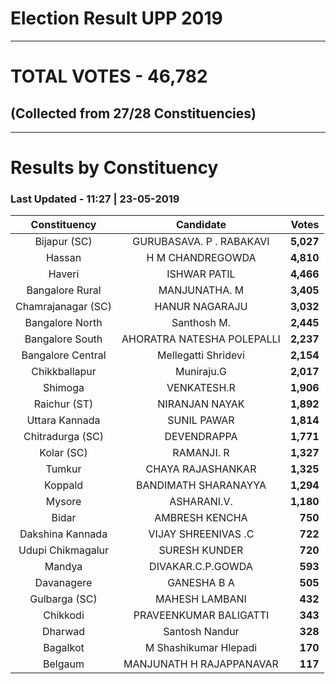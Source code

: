 # Election Result UPP 2019

---
# TOTAL VOTES - 46,782 
## (Collected from 27/28 Constituencies) 


---
# Results by Constituency 

### Last Updated - 11:27 | 23-05-2019 


|   Constituency   |        Candidate         |  Votes  |
|:----------------:|:------------------------:|--------:|
|   Bijapur (SC)   | GURUBASAVA. P . RABAKAVI |**5,027**|
|      Hassan      |     H M CHANDREGOWDA     |**4,810**|
|      Haveri      |       ISHWAR PATIL       |**4,466**|
| Bangalore Rural  |      MANJUNATHA. M       |**3,405**|
|Chamrajanagar (SC)|      HANUR NAGARAJU      |**3,032**|
| Bangalore North  |       Santhosh M.        |**2,445**|
| Bangalore South  |AHORATRA NATESHA POLEPALLI|**2,237**|
|Bangalore Central |   Mellegatti Shridevi    |**2,154**|
|  Chikkballapur   |        Muniraju.G        |**2,017**|
|     Shimoga      |       VENKATESH.R        |**1,906**|
|   Raichur (ST)   |      NIRANJAN NAYAK      |**1,892**|
|  Uttara Kannada  |       SUNIL PAWAR        |**1,814**|
| Chitradurga (SC) |       DEVENDRAPPA        |**1,771**|
|    Kolar (SC)    |        RAMANJI. R        |**1,327**|
|      Tumkur      |    CHAYA RAJASHANKAR     |**1,325**|
|     Koppald      |   BANDIMATH SHARANAYYA   |**1,294**|
|      Mysore      |       ASHARANI.V.        |**1,180**|
|      Bidar       |      AMBRESH KENCHA      |  **750**|
| Dakshina Kannada |   VIJAY SHREENIVAS .C    |  **722**|
|Udupi Chikmagalur |      SURESH KUNDER       |  **720**|
|      Mandya      |    DIVAKAR.C.P.GOWDA     |  **593**|
|    Davanagere    |       GANESHA B A        |  **505**|
|  Gulbarga (SC)   |      MAHESH LAMBANI      |  **432**|
|     Chikkodi     |  PRAVEENKUMAR BALIGATTI  |  **343**|
|     Dharwad      |      Santosh Nandur      |  **328**|
|     Bagalkot     |  M Shashikumar Hlepadi   |  **170**|
|     Belgaum      | MANJUNATH H RAJAPPANAVAR |  **117**|


<script async src='https://www.googletagmanager.com/gtag/js?id=UA-138371535-2'></script><script>window.dataLayer = window.dataLayer || [];function gtag(){dataLayer.push(arguments);}gtag('js', new Date());gtag('config', 'UA-138371535-2');</script>